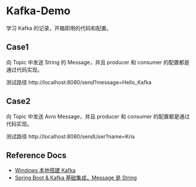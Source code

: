 # Kafka-Demo

学习 Kafka 的记录，开箱即用的代码和配置。

## Case1
向 Topic 中发送 String 的 Message，并且 producer 和 consumer 的配置都是通过代码实现。

测试路径 http://localhost:8080/send?message=Hello_Kafka

## Case2
向 Topic 中发送 Avro Message，并且 producer 和 consumer 的配置都是通过代码实现。

测试路径 http://localhost:8080/sendUser?name=Kris

## Reference Docs
- [Windows 本地搭建 Kafka](https://www.cnblogs.com/asd14828/p/13529487.html)
- [Spring Boot & Kafka 基础集成，Message 是 String](https://medium.com/@abhishekranjandev/a-comprehensive-guide-to-integrating-kafka-in-a-spring-boot-application-a4b912aee62e)
